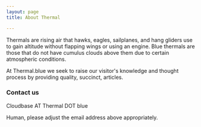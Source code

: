 ```yaml
---
layout: page
title: About Thermal

---
```

Thermals are rising air that hawks, eagles, sailplanes, and hang gliders use to gain altitude without flapping wings or using an engine. Blue thermals are those that do not have cumulus clouds above them due to certain atmospheric conditions.

At Thermal.blue we seek to raise our visitor's knowledge and thought process by providing quality, succinct, articles.

### Contact us 

Cloudbase AT Thermal DOT blue

Human, please adjust the email address above appropriately.